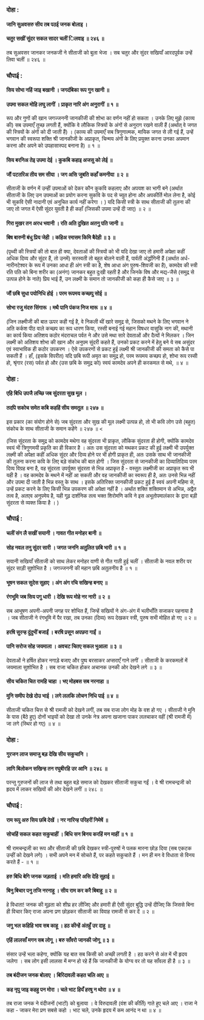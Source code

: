 ### दोहा :

#### जानि सुअवसरु सीय तब पठई जनक बोलाइ ।
#### चतुर सखीं सुंदर सकल सादर चलीं ‍िलवाइ ॥ २४६ ॥

तब सुअवसर जानकर जनकजी ने सीताजी को बुला भेजा । सब चतुर और सुंदर सखियाँ आरदपूर्वक उन्हें लिवा चलीं ॥ २४६ ॥

### चौपाई :

#### सिय सोभा नहिं जाइ बखानी । जगदंबिका रूप गुन खानी ॥
#### उपमा सकल मोहि लघु लागीं । प्राकृत नारि अंग अनुरागीं ॥ १ ॥

रूप और गुणों की खान जगज्जननी जानकीजी की शोभा का वर्णन नहीं हो सकता । उनके लिए मुझे (काव्य की) सब उपमाएँ तुच्छ लगती हैं, क्योंकि वे लौकिक स्त्रियों के अंगों से अनुराग रखने वाली हैं (अर्थात् वे जगत की स्त्रियों के अंगों को दी जाती हैं) । (काव्य की उपमाएँ सब त्रिगुणात्मक, मायिक जगत से ली गई हैं, उन्हें भगवान की स्वरूपा शक्ति श्री जानकीजी के अप्राकृत, चिन्मय अंगों के लिए प्रयुक्त करना उनका अपमान करना और अपने को उपहासास्पद बनाना है) ॥ १ ॥

#### सिय बरनिअ तेइ उपमा देई । कुकबि कहाइ अजसु को लेई ॥
#### जौं पटतरिअ तीय सम सीया । जग असि जुबति कहाँ कमनीया ॥ २ ॥

सीताजी के वर्णन में उन्हीं उपमाओं को देकर कौन कुकवि कहलाए और अपयश का भागी बने (अर्थात सीताजी के लिए उन उपमाओं का प्रयोग करना सुकवि के पद से च्युत होना और अपकीर्ति मोल लेना है, कोई भी सुकवि ऐसी नादानी एवं अनुचित कार्य नहीं करेगा । ) यदि किसी स्त्री के साथ सीताजी की तुलना की जाए तो जगत में ऐसी सुंदर युवती है ही कहाँ (जिसकी उपमा उन्हें दी जाए) ॥ २ ॥

#### गिरा मुखर तन अरध भवानी । रति अति दुखित अतनु पति जानी ॥
#### बिष बारुनी बंधु प्रिय जेही । कहिअ रमासम किमि बैदेही ॥ ३ ॥

(पृथ्वी की स्त्रियों की तो बात ही क्या, देवताओं की स्त्रियों को भी यदि देखा जाए तो हमारी अपेक्षा कहीं अधिक दिव्य और सुंदर हैं, तो उनमें) सरस्वती तो बहुत बोलने वाली हैं, पार्वती अंर्द्धांगिनी हैं (अर्थात अर्ध-नारीनटेश्वर के रूप में उनका आधा ही अंग स्त्री का है, शेष आधा अंग पुरुष-शिवजी का है), कामदेव की स्त्री रति पति को बिना शरीर का (अनंग) जानकर बहुत दुःखी रहती है और जिनके विष और मद्य-जैसे (समुद्र से उत्पन्न होने के नाते) प्रिय भाई हैं, उन लक्ष्मी के समान तो जानकीजी को कहा ही कैसे जाए ॥ ३ ॥

#### जौं छबि सुधा पयोनिधि होई । परम रूपमय कच्छपु सोई ॥
#### सोभा रजु मंदरु सिंगारू । मथै पानि पंकज निज मारू ॥ ४ ॥

(जिन लक्ष्मीजी की बात ऊपर कही गई है, वे निकली थीं खारे समुद्र से, जिसको मथने के लिए भगवान ने अति कर्कश पीठ वाले कच्छप का रूप धारण किया, रस्सी बनाई गई महान विषधर वासुकि नाग की, मथानी का कार्य किया अतिशय कठोर मंदराचल पर्वत ने और उसे मथा सारे देवताओं और दैत्यों ने मिलकर । जिन लक्ष्मी को अतिशय शोभा की खान और अनुपम सुंदरी कहते हैं, उनको प्रकट करने में हेतु बने ये सब असुंदर एवं स्वाभाविक ही कठोर उपकरण । ऐसे उपकरणों से प्रकट हुई लक्ष्मी श्री जानकीजी की समता को कैसे पा सकती हैं । हाँ, (इसके विपरीत) यदि छबि रूपी अमृत का समुद्र हो, परम रूपमय कच्छप हो, शोभा रूप रस्सी हो, श्रृंगार (रस) पर्वत हो और (उस छबि के समुद्र को) स्वयं कामदेव अपने ही करकमल से मथे, ॥ ४ ॥

### दोहा :

#### एहि बिधि उपजै लच्छि जब सुंदरता सुख मूल ।
#### तदपि सकोच समेत कबि कहहिं सीय समतूल ॥ २४७ ॥

इस प्रकार (का संयोग होने से) जब सुंदरता और सुख की मूल लक्ष्मी उत्पन्न हो, तो भी कवि लोग उसे (बहुत) संकोच के साथ सीताजी के समान कहेंगे ॥ २४७ ॥ <

(जिस सुंदरता के समुद्र को कामदेव मथेगा वह सुंदरता भी प्राकृत, लौकिक सुंदरता ही होगी, क्योंकि कामदेव स्वयं भी त्रिगुणमयी प्रकृति का ही विकार है । अतः उस सुंदरता को मथकर प्रकट की हुई लक्ष्मी भी उपर्युक्त लक्ष्मी की अपेक्षा कहीं अधिक सुंदर और दिव्य होने पर भी होगी प्राकृत ही, अतः उसके साथ भी जानकीजी की तुलना करना कवि के लिए बड़े संकोच की बात होगी । जिस सुंदरता से जानकीजी का दिव्यातिदिव्य परम दिव्य विग्रह बना है, वह सुंदरता उपर्युक्त सुंदरता से भिन्न अप्राकृत है - वस्तुतः लक्ष्मीजी का अप्राकृत रूप भी यही है । वह कामदेव के मथने में नहीं आ सकती और वह जानकीजी का स्वरूप ही है, अतः उनसे भिन्न नहीं और उपमा दी जाती है भिन्न वस्तु के साथ । इसके अतिरिक्त जानकीजी प्रकट हुई हैं स्वयं अपनी महिमा से, उन्हें प्रकट करने के लिए किसी भिन्न उपकरण की अपेक्षा नहीं है । अर्थात शक्ति शक्तिमान से अभिन्न, अद्वैत तत्व है, अतएव अनुपमेय है, यही गूढ़ दार्शनिक तत्व भक्त शिरोमणि कवि ने इस अभूतोपमालंकार के द्वारा बड़ी सुंदरता से व्यक्त किया है । )

### चौपाई :

#### चलीं संग लै सखीं सयानी । गावत गीत मनोहर बानी ॥
#### सोह नवल तनु सुंदर सारी । जगत जननि अतुलित छबि भारी ॥ १ ॥

सयानी सखियाँ सीताजी को साथ लेकर मनोहर वाणी से गीत गाती हुई चलीं । सीताजी के नवल शरीर पर सुंदर साड़ी सुशोभित है । जगज्जननी की महान छबि अतुलनीय है ॥ १ ॥

#### भूषन सकल सुदेस सुहाए । अंग अंग रचि सखिन्ह बनाए ॥
#### रंगभूमि जब सिय पगु धारी । देखि रूप मोहे नर नारी ॥ २ ॥

सब आभूषण अपनी-अपनी जगह पर शोभित हैं, जिन्हें सखियों ने अंग-अंग में भलीभाँति सजाकर पहनाया है । जब सीताजी ने रंगभूमि में पैर रखा, तब उनका (दिव्य) रूप देखकर स्त्री, पुरुष सभी मोहित हो गए ॥ २ ॥

#### हरषि सुरन्ह दुंदुभीं बजाईं । बरषि प्रसून अपछरा गाईं ॥
#### पानि सरोज सोह जयमाला । अवचट चितए सकल भुआला ॥ ३ ॥

देवताओं ने हर्षित होकर नगाड़े बजाए और पुष्प बरसाकर अप्सराएँ गाने लगीं । सीताजी के करकमलों में जयमाला सुशोभित है । सब राजा चकित होकर अचानक उनकी ओर देखने लगे ॥ ३ ॥

#### सीय चकित चित रामहि चाहा । भए मोहबस सब नरनाहा ॥
#### मुनि समीप देखे दोउ भाई । लगे ललकि लोचन निधि पाई ॥ ४ ॥

सीताजी चकित चित्त से श्री रामजी को देखने लगीं, तब सब राजा लोग मोह के वश हो गए । सीताजी ने मुनि के पास (बैठे हुए) दोनों भाइयों को देखा तो उनके नेत्र अपना खजाना पाकर ललचाकर वहीं (श्री रामजी में) जा लगे (स्थिर हो गए) ॥ ४ ॥

### दोहा :

#### गुरजन लाज समाजु बड़ देखि सीय सकुचानि ।
#### लागि बिलोकन सखिन्ह तन रघुबीरहि उर आनि ॥ २४८ ॥

परन्तु गुरुजनों की लाज से तथा बहुत बड़े समाज को देखकर सीताजी सकुचा गईं । वे श्री रामचन्द्रजी को हृदय में लाकर सखियों की ओर देखने लगीं ॥ २४८ ॥

### चौपाई :

#### राम रूपु अरु सिय छबि देखें । नर नारिन्ह परिहरीं निमेषें ॥
#### सोचहिं सकल कहत सकुचाहीं । बिधि सन बिनय करहिं मन माहीं ॥ १ ॥

श्री रामचन्द्रजी का रूप और सीताजी की छबि देखकर स्त्री-पुरुषों ने पलक मारना छोड़ दिया (सब एकटक उन्हीं को देखने लगे) । सभी अपने मन में सोचते हैं, पर कहते सकुचाते हैं । मन ही मन वे विधाता से विनय करते हैं - ॥ १ ॥

#### हरु बिधि बेगि जनक जड़ताई । मति हमारि असि देहि सुहाई ॥
#### बिनु बिचार पनु तजि नरनाहू । सीय राम कर करै बिबाहू ॥ २ ॥

हे विधाता! जनक की मूढ़ता को शीघ्र हर लीजिए और हमारी ही ऐसी सुंदर बुद्धि उन्हें दीजिए कि जिससे बिना ही विचार किए राजा अपना प्रण छोड़कर सीताजी का विवाह रामजी से कर दें ॥ २ ॥

#### जगु भल कहिहि भाव सब काहू । हठ कीन्हें अंतहुँ उर दाहू ॥
#### एहिं लालसाँ मगन सब लोगू । बरु साँवरो जानकी जोगू ॥ ३ ॥

संसार उन्हें भला कहेगा, क्योंकि यह बात सब किसी को अच्छी लगती है । हठ करने से अंत में भी हृदय जलेगा । सब लोग इसी लालसा में मग्न हो रहे हैं कि जानकीजी के योग्य वर तो यह साँवला ही है ॥ ३ ॥

#### तब बंदीजन जनक बोलाए । बिरिदावली कहत चलि आए ॥
#### कह नृपु जाइ कहहु पन मोरा । चले भाट हियँ हरषु न थोरा ॥ ४ ॥

तब राजा जनक ने वंदीजनों (भाटों) को बुलाया । वे विरुदावली (वंश की कीर्ति) गाते हुए चले आए । राजा ने कहा - जाकर मेरा प्रण सबसे कहो । भाट चले, उनके हृदय में कम आनंद न था ॥ ४ ॥
